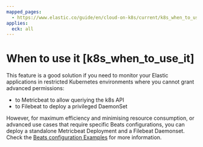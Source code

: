 ```yaml
---
mapped_pages:
  - https://www.elastic.co/guide/en/cloud-on-k8s/current/k8s_when_to_use_it.html
applies:
  eck: all
---
```


# When to use it [k8s_when_to_use_it]

This feature is a good solution if you need to monitor your Elastic applications in restricted Kubernetes environments where you cannot grant advanced permissions:

* to Metricbeat to allow queriying the k8s API
* to Filebeat to deploy a privileged DaemonSet

However, for maximum efficiency and minimising resource consumption, or advanced use cases that require specific Beats configurations, you can deploy a standalone Metricbeat Deployment and a Filebeat Daemonset. Check the [Beats configuration Examples](/deploy-manage/deploy/cloud-on-k8s/configuration-examples-beats.md) for more information.

